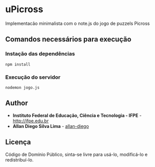 # uPicross

Implementacão minimalista com o note.js do jogo de puzzels Picross

## Comandos necessários para execução

### Instação das dependências

```
npm install
```

### Execução do servidor

```
nodemon jogo.js
```

## Author


* **Instituto Federal de Educação, Ciência e Tecnologia - IFPE** - http://ifpe.edu.br
* **Allan Diego Silva Lima** - [allan-diego](https://github.com/allan-diego)

## Licença

Código de Domínio Público, sinta-se livre para usá-lo, modificá-lo e redistribuí-lo.
